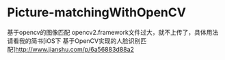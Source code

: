 # Picture-matchingWithOpenCV
基于opencv的图像匹配
opencv2.framework文件过大，就不上传了，具体用法请看我的简书[iOS下 基于OpenCV实现的人脸识别匹配]http://www.jianshu.com/p/6a56883d88a2
